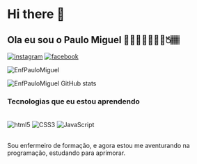 # Hi there 👋

## Ola eu sou o Paulo Miguel 👨🏼‍💻👨🏼‍⚕️💉🖔🏽

[![instagram](https://img.shields.io/badge/Instagram-E4405F?style=for-the-badge&logo=instagram&logoColor=white)](https://www.instagram.com/paulomiguelsilvaguimaraes/)
[![facebook](https://img.shields.io/badge/Facebook-1877F2?style=for-the-badge&logo=facebook&logoColor=white)](https://www.facebook.com/paulomiguelsilvaguimaraes/)


![EnfPauloMiguel](https://github-readme-stats.vercel.app/api/top-langs/?username=EnfPauloMiguel&hide_progress=true)

![EnfPauloMiguel GitHub stats](https://github-readme-stats.vercel.app/api?username=EnfPauloMiguel&show_icons=true&theme=radical)

### Tecnologias que eu estou aprendendo 
<div style="display: inline_block"><br/>
  <img align="center" alt="html5" src="https://img.shields.io/badge/HTML5-E34F26?style=for-the-badge&logo=html5&logoColor=white" />
  <img align="center" alt="CSS3" src="https://img.shields.io/badge/CSS3-1572B6?style=for-the-badge&logo=css3&logoColor=white" />
  <img align="center" alt="JavaScript" src="https://img.shields.io/badge/JavaScript-F7DF1E?style=for-the-badge&logo=javascript&logoColor=black" />
</div><br/>

Sou enfermeiro de formação, e agora estou me aventurando na programação, estudando para aprimorar.

